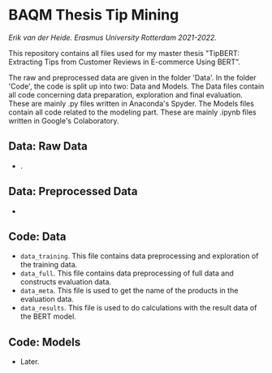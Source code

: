# BAQM Thesis Tip Mining
*Erik van der Heide. Erasmus University Rotterdam 2021-2022.*

This repository contains all files used for my master thesis "TipBERT: Extracting Tips from Customer Reviews in E-commerce Using BERT".

The raw and preprocessed data are given in the folder 'Data'. In the folder 'Code', the code is split up into two: Data and Models. The Data files contain all code concerning data preparation, exploration and final evaluation. These are mainly .py files written in Anaconda's Spyder. The Models files contain all code related to the modeling part. These are mainly .ipynb files written in Google's Colaboratory.

## Data: Raw Data
* .

## Data: Preprocessed Data
* 

## Code: Data
* ```data_training```. This file contains data preprocessing and exploration of the training data.
* ```data_full```. This file contains data preprocessing of full data and constructs evaluation data.
* ```data_meta```. This file is used to get the name of the products in the evaluation data.
* ```data_results```. This file is used to do calculations with the result data of the BERT model.

## Code: Models
* Later.
